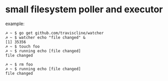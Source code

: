 small filesystem poller and executor
====================================

example:

```shell
☭ ~ $ go get github.com/traviscline/watcher
☭ ~ $ watcher echo "file changed" &
[1] 35356
☭ ~ $ touch foo
☭ ~ $ running echo [file changed]
file changed

☭ ~ $ rm foo
☭ ~ $ running echo [file changed]
file changed
```
